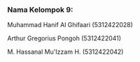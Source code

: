 ### Nama Kelompok 9:

Muhammad Hanif Al Ghifaari (5312422028)

Arthur Gregorius Pongoh (5312422041)

M. Hassanal Mu'Izzam H. (5312422042)
